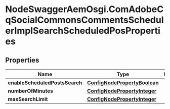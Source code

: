 # NodeSwaggerAemOsgi.ComAdobeCqSocialCommonsCommentsSchedulerImplSearchScheduledPosProperties

## Properties

Name | Type | Description | Notes
------------ | ------------- | ------------- | -------------
**enableScheduledPostsSearch** | [**ConfigNodePropertyBoolean**](ConfigNodePropertyBoolean.md) |  | [optional] 
**numberOfMinutes** | [**ConfigNodePropertyInteger**](ConfigNodePropertyInteger.md) |  | [optional] 
**maxSearchLimit** | [**ConfigNodePropertyInteger**](ConfigNodePropertyInteger.md) |  | [optional] 



